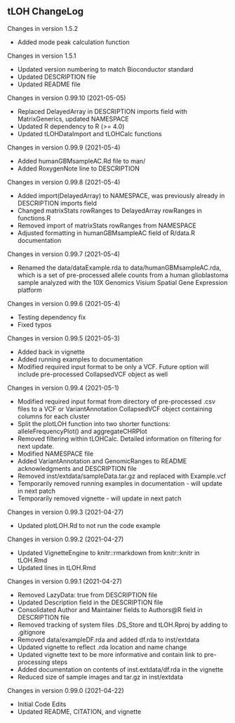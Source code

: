 ## tLOH ChangeLog

Changes in version 1.5.2
+ Added mode peak calculation function

Changes in version 1.5.1
+ Updated version numbering to match Bioconductor standard
+ Updated DESCRIPTION file
+ Updated README file

Changes in version 0.99.10 (2021-05-05)
+ Replaced DelayedArray in DESCRIPTION imports field with MatrixGenerics,
    updated NAMESPACE
+ Updated R dependency to R (>= 4.0)
+ Updated tLOHDataImport and tLOHCalc functions

Changes in version 0.99.9 (2021-05-4)
+ Added humanGBMsampleAC.Rd file to man/
+ Added RoxygenNote line to DESCRIPTION

Changes in version 0.99.8 (2021-05-4)
+ Added import(DelayedArray) to NAMESPACE, was previously already in 
    DESCRIPTION imports field
+ Changed matrixStats rowRanges to DelayedArray rowRanges in functions.R
+ Removed import of matrixStats rowRanges from NAMESPACE
+ Adjusted formatting in humanGBMsampleAC field of R/data.R documentation

Changes in version 0.99.7 (2021-05-4)
+ Renamed the data/dataExample.rda to data/humanGBMsampleAC.rda, which is a set 
    of pre-processed allele counts from a human glioblastoma sample analyzed 
    with the 10X Genomics Visium Spatial Gene Expression platform

Changes in version 0.99.6 (2021-05-4)
+ Testing dependency fix
+ Fixed typos

Changes in version 0.99.5 (2021-05-3)
+ Added back in vignette
+ Added running examples to documentation
+ Modified required input format to be only a VCF. Future option will include             pre-processed CollapsedVCF object as well

Changes in version 0.99.4 (2021-05-1)
+ Modified required input format from directory of pre-processed .csv files to 
    a VCF or VariantAnnotation CollapsedVCF object containing columns for each 
    cluster
+ Split the plotLOH function into two shorter functions: alleleFrequencyPlot() 
    and aggregateCHRPlot
+ Removed filtering within tLOHCalc. Detailed information on filtering for next
    update.
+ Modified NAMESPACE file
+ Added VariantAnnotation and GenomicRanges to README acknowledgments and
    DESCRIPTION file
+ Removed inst/extdata/sampleData.tar.gz and replaced with Example.vcf
+ Temporarily removed running examples in documentation - will update in 
    next patch
+ Temporarily removed vignette - will update in next patch

Changes in version 0.99.3 (2021-04-27)
+ Updated plotLOH.Rd to not run the code example

Changes in version 0.99.2 (2021-04-27)
+ Updated VignetteEngine to knitr::rmarkdown from knitr::knitr in tLOH.Rmd
+ Updated lines in tLOH.Rmd

Changes in version 0.99.1 (2021-04-27)
+ Removed LazyData: true from DESCRIPTION file
+ Updated Description field in the DESCRIPTION file
+ Consolidated Author and Maintainer fields to Authors@R field in DESCRIPTION 
    file
+ Removed tracking of system files .DS_Store and tLOH.Rproj by adding to 
    .gitignore
+ Removed data/exampleDF.rda and added df.rda to inst/extdata
+ Updated vignette to reflect .rda location and name change
+ Updated vignette text to be more informative and contain link to 
    pre-processing steps
+ Added documentation on contents of inst.extdata/df.rda in the vignette
+ Reduced size of sample images and tar.gz in inst/extdata

Changes in version 0.99.0 (2021-04-22)    
+ Initial Code Edits            
+ Updated README, CITATION, and vignette

